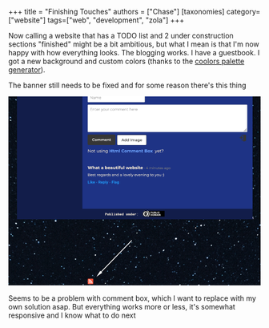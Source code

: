 +++
title = "Finishing Touches"
authors = ["Chase"]
[taxonomies]
category=["website"]
tags=["web", "development", "zola"]
+++

Now calling a website that has a TODO list and 2 under construction sections "finished" might be a bit ambitious,
but what I mean is that I'm now happy with how everything looks. The blogging works. I have a guestbook.
I got a new background and custom colors (thanks to the [coolors palette generator](https://coolors.co/generate)).

The banner still needs to be fixed and for some reason there's this thing

![why?](why.png)

Seems to be a problem with comment box, which I want to replace with my own solution asap. But everything works more 
or less, it's somewhat responsive and I know what to do next